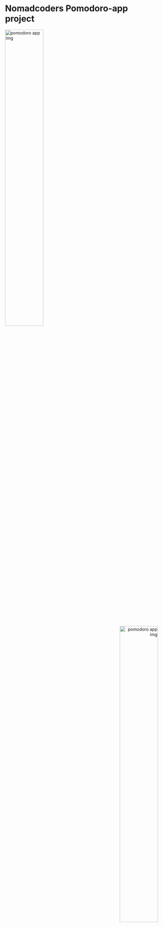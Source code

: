 # Nomadcoders Pomodoro-app project

<p align="left">
<img width="50%" alt="pomodoro app img" src="https://github.com/user-attachments/assets/e2850dec-eb10-4f6d-91aa-5a8fe998f540">
</p>
<p align="right">
<img width="50%" alt="pomodoro app img" src="https://github.com/user-attachments/assets/5c0cda75-dbf5-4c0a-a983-8e439e052598">
</p>
